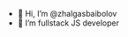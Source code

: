 - 👋 Hi, I’m @zhalgasbaibolov
- 👀 I’m fullstack JS developer

<!---
zhalgasbaibolov/zhalgasbaibolov is a ✨ special ✨ repository because its `README.md` (this file) appears on your GitHub profile.
You can click the Preview link to take a look at your changes.
--->
